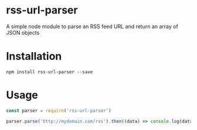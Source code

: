 # rss-url-parser

A simple node module to parse an RSS feed URL and return an array of JSON objects

# Installation
`npm install rss-url-parser --save`

# Usage
```javascript
const parser = require('rss-url-parser')

parser.parse('http://mydomain.com/rss').then((data) => console.log(data))
```
